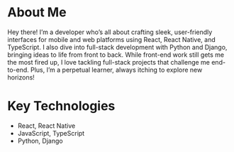 # About Me

Hey there! I’m a developer who’s all about crafting sleek, user-friendly interfaces for mobile and web platforms using React, React Native, and TypeScript. I also dive into full-stack development with Python and Django, bringing ideas to life from front to back. While front-end work still gets me the most fired up, I love tackling full-stack projects that challenge me end-to-end. Plus, I’m a perpetual learner, always itching to explore new horizons!

# Key Technologies
* React, React Native
* JavaScript, TypeScript
* Python, Django
